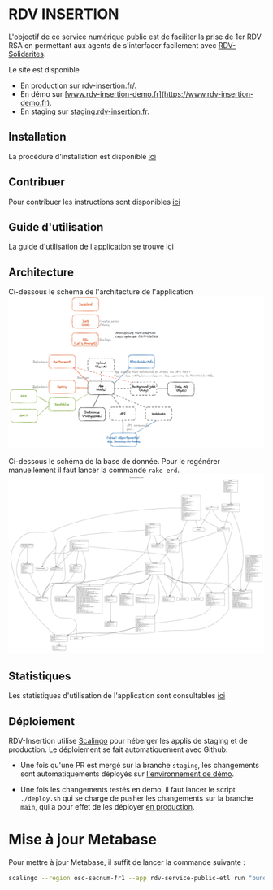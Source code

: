 # RDV INSERTION

L'objectif de ce service numérique public est de faciliter la prise de 1er RDV RSA en permettant aux agents
de s'interfacer facilement avec [RDV-Solidarites](https://github.com/betagouv/rdv-solidarites.fr).

Le site est disponible

- En production sur [rdv-insertion.fr/](https://rdv-insertion.fr/).
- En démo sur [www.rdv-insertion-demo.fr](https://www.rdv-insertion-demo.fr).
- En staging sur [staging.rdv-insertion.fr](https://staging.rdv-insertion.fr).

## Installation

La procédure d'installation est disponible [ici](https://github.com/betagouv/rdv-insertion/blob/staging/docs/INSTALL.md)

## Contribuer

Pour contribuer les instructions sont disponibles [ici](https://github.com/betagouv/rdv-insertion/blob/staging/docs/CONTRIBUTE.md)

## Guide d'utilisation

La guide d'utilisation de l'application se trouve [ici](https://rdv-insertion.gitbook.io/guide-dutilisation-rdv-insertion/)

## Architecture

Ci-dessous le schéma de l'architecture de l'application ![schema rdv-insertion](https://github.com/betagouv/rdv-insertion/blob/staging/docs/architecture_rdv-insertion.png)

Ci-dessous le schéma de la base de donnée.
Pour le regénérer manuellement il faut lancer la commande `rake erd`.
![schema DB rdv-insertion](https://github.com/betagouv/rdv-insertion/blob/staging/docs/domain_model.png)

## Statistiques

Les statistiques d'utilisation de l'application sont consultables [ici](https://rdv-insertion.fr/stats)

## Déploiement

RDV-Insertion utilise [Scalingo](https://scalingo.com/) pour héberger les applis de staging et de production. Le déploiement se fait automatiquement avec Github:

- Une fois qu'une PR est mergé sur la branche `staging`, les changements sont automatiquements déployés sur [l'environnement de démo](https://www.rdv-insertion-demo.fr).

- Une fois les changements testés en demo, il faut lancer le script `./deploy.sh` qui se charge de pusher les changements sur la branche `main`, qui a pour effet de les déployer [en production](https://www.rdv-insertion.fr).

# Mise à jour Metabase

Pour mettre à jour Metabase, il suffit de lancer la commande suivante : 

```bash
scalingo --region osc-secnum-fr1 --app rdv-service-public-etl run "bundle exec ruby main.rb --app rdvi"
```

